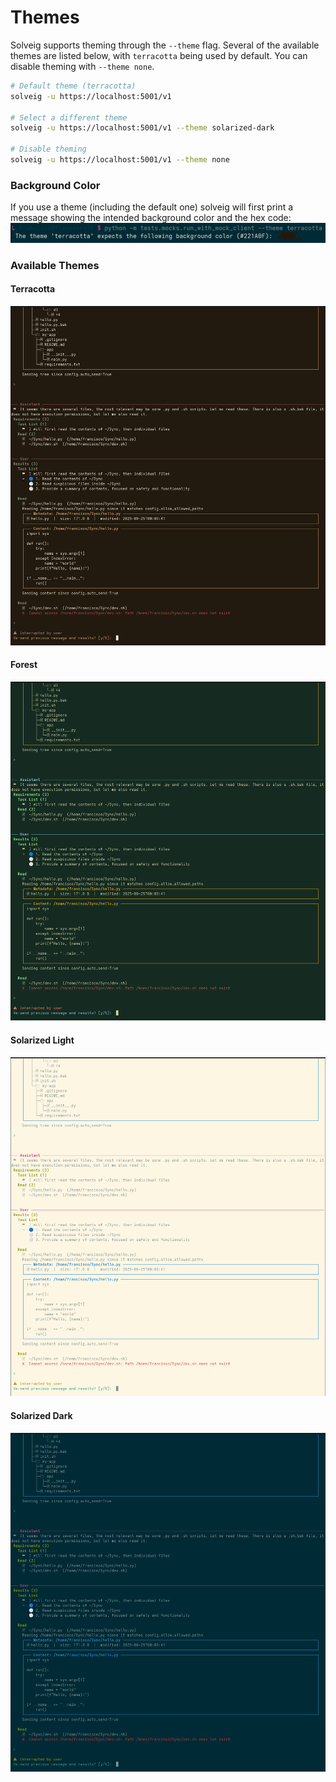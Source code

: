 # Themes

Solveig supports theming through the `--theme` flag.
Several of the available themes are listed below, with `terracotta` being used by default.
You can disable theming with `--theme none`.

```bash
# Default theme (terracotta)
solveig -u https://localhost:5001/v1

# Select a different theme
solveig -u https://localhost:5001/v1 --theme solarized-dark

# Disable theming
solveig -u https://localhost:5001/v1 --theme none
```

### Background Color

If you use a theme (including the default one) solveig will first print a message showing the intended
background color and the hex code:
![Background color note](./background-note.png)

### Available Themes

#### Terracotta
![Terracotta (default)](./terracotta.png)

#### Forest
![Forest](./forest.png)

#### Solarized Light
![Solarized Light](./solarized-light.png)

#### Solarized Dark
![Solarized Dark](./solarized-dark.png)
